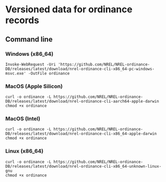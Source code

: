 # Versioned data for ordinance records

## Command line

### Windows (x86_64)

``` shell
Invoke-WebRequest -Uri 'https://github.com/NREL/NREL-ordinance-DB/releases/latest/download/nrel-ordinance-cli-x86_64-pc-windows-msvc.exe' -OutFile ordinance
```

### MacOS (Apple Silicon)

``` shell
curl -o ordinance -L https://github.com/NREL/NREL-ordinance-DB/releases/latest/download/nrel-ordinance-cli-aarch64-apple-darwin
chmod +x ordinance
```

### MacOS (Intel)

``` shell
curl -o ordinance -L https://github.com/NREL/NREL-ordinance-DB/releases/latest/download/nrel-ordinance-cli-x86_64-apple-darwin
chmod +x ordinance
```

### Linux (x86_64)

``` shell
curl -o ordinance -L https://github.com/NREL/NREL-ordinance-DB/releases/latest/download/nrel-ordinance-cli-x86_64-unknown-linux-gnu
chmod +x ordinance
```

